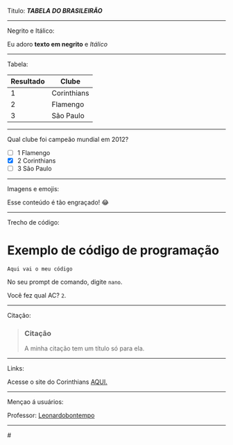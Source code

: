 
Titulo:
***TABELA DO BRASILEIRÃO***

------------------------------



Negrito e Itálico:

Eu adoro **texto em negrito** e _Itálico_


-------------------------------

Tabela:

| Resultado   | Clube |
| ----------- | ----------- |
| 1           | Corinthians |   
| 2           | Flamengo    |
| 3           | São Paulo   | 


------------------------------

Qual clube foi campeão mundial em 2012?

-  [ ] 1 Flamengo
-  [x] 2 Corinthians
-  [ ] 3 São Paulo   

------------------------------


Imagens e emojis:

Esse conteúdo é tão engraçado! :joy:

------------------------------
Trecho de código:

# Exemplo de código de programação 
```` Aqui vai o meu código ````

No seu prompt de comando, digite `nano`.

Você fez qual AC?  `2`.

------------------------------



Citação:

> ### Citação ###
> A minha citação tem um título só para ela.


----------------------------------------



Links:

Acesse o site do Corinthians [AQUI.](https://www.corinthians.com.br/)

------------------------------

Mençao á usuários:


Professor: [Leonardobontempo](https://github.com/leonardobontempo)

------------------------------

\#


